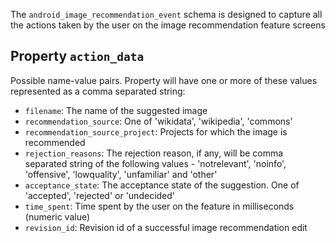 The `android_image_recommendation_event` schema is designed to capture all the actions taken by the user on the image recommendation feature screens

## Property `action_data`
 Possible name-value pairs. Property will have one or more of these values represented as a comma separated string:
- `filename`: The name of the suggested image
- `recommendation_source`: One of 'wikidata', 'wikipedia', 'commons'
- `recommendation_source_project`: Projects for which the image is recommended
- `rejection_reasons`: The rejection reason, if any, will be comma separated string of the following values - 'notrelevant', 'noinfo', 'offensive', 'lowquality', 'unfamiliar' and 'other'
- `acceptance_state`: The acceptance state of the suggestion. One of 'accepted', 'rejected' or 'undecided'
- `time_spent`: Time spent by the user on the feature in milliseconds (numeric value)
- `revision_id`: Revision id of a successful image recommendation edit